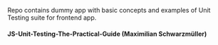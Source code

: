 Repo contains dummy app with basic concepts and examples of Unit Testing suite for frontend app.

#### JS-Unit-Testing-The-Practical-Guide (Maximilian Schwarzmüller)
